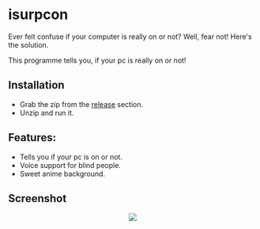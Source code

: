 # isurpcon
Ever felt confuse if your computer is really on or not? Well, fear not! Here's the solution.

This programme tells you, if your pc is really on or not!

## Installation 
- Grab the zip from the [release](https://github.com/saifshahriar/isurpcon/releases/) section.
- Unzip and run it.

## Features:
- Tells you if your pc is on or not.
- Voice support for blind people.
- Sweet anime background.

## Screenshot 
<p align="center">
  <img src=https://media.giphy.com/media/yP5m0SkLtq2QiFwdj2/giphy.gif>
</p>
